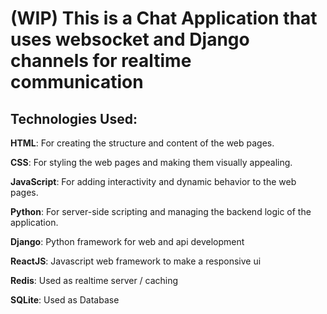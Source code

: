 # (WIP) This is a Chat Application that uses websocket and Django channels for realtime communication

## Technologies Used:

**HTML**: For creating the structure and content of the web pages.

**CSS**: For styling the web pages and making them visually appealing.

**JavaScript**: For adding interactivity and dynamic behavior to the web pages.

**Python**: For server-side scripting and managing the backend logic of the application.

**Django**: Python framework for web and api development

**ReactJS**: Javascript web framework to make  a responsive ui

**Redis**: Used as realtime server / caching

**SQLite**: Used as Database
<br>
